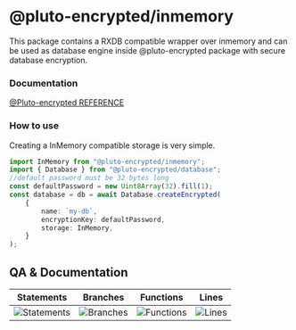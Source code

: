 # @pluto-encrypted/inmemory
This package contains a RXDB compatible wrapper over inmemory and can be used as database engine inside @pluto-encrypted package with secure database encryption.

### Documentation
[@Pluto-encrypted REFERENCE](https://github.com/elribonazo/pluto-encrypted/blob/master/docs/README.md)

### How to use

Creating a InMemory compatible storage is very simple.

```typescript
import InMemory from "@pluto-encrypted/inmemory";
import { Database } from "@pluto-encrypted/database";
//default password must be 32 bytes long
const defaultPassword = new Uint8Array(32).fill(1);
const database = db = await Database.createEncrypted(
    {
        name: `my-db`,
        encryptionKey: defaultPassword,
        storage: InMemory,
    }
);
```

## QA & Documentation
| Statements                  | Branches                | Functions                 | Lines             |
| --------------------------- | ----------------------- | ------------------------- | ----------------- |
| ![Statements](https://img.shields.io/badge/statements-94.73%25-brightgreen.svg?style=flat) | ![Branches](https://img.shields.io/badge/branches-73.58%25-red.svg?style=flat) | ![Functions](https://img.shields.io/badge/functions-96.29%25-brightgreen.svg?style=flat) | ![Lines](https://img.shields.io/badge/lines-95.17%25-brightgreen.svg?style=flat) |


